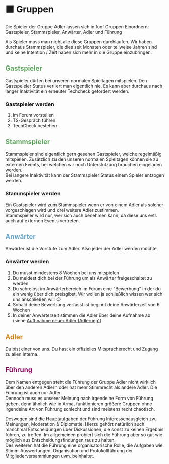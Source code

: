 # ⬛ Gruppen

Die Spieler der Gruppe Adler lassen sich in fünf Gruppen Einordnern: Gastspieler, Stammspieler, Anwärter, Adler und Führung 

Als Spieler muss man nicht alle diese Gruppen durchlaufen. Wir haben durchaus Stammspieler, die dies seit Monaten oder teilweise Jahren sind und keine Intention / Zeit haben sich mehr in die Gruppe einzubringen. 

## <span style="color: #66AA66">Gastspieler</span>

Gastspieler dürfen bei unseren normalen Spieltagen mitspielen. Den Gastspeieler Status verliert man eigentlich nie. Es kann aber durchaus nach langer Inaktivität ein erneuter Techcheck gefordert werden. 

### Gastspieler werden
1. Im Forum vorstellen
2. TS-Gespräch führen
3. TechCheck bestehen

## <span style="color: #66AA66">Stammspieler</span>

Stammspieler sind eigentlich gern gesehen Gastspieler, welche regelmäßig mitspielen. Zusätzlich zu den unseren normalen Spieltagen können sie zu externen Events, bei welchen wir noch Unterstützung brauchen eingeladen werden.  
Bei längere Inaktivität kann der Stammspieler Status einem Spieler entzogen werden.

### Stammspieler werden
Ein Gastspieler wird zum Stammspieler wenn er von einem Adler als solcher vorgeschlagen wird und drei weitere Adler zustimmen.  
Stammspieler wird nur, wer sich auch benehmen kann, da diese uns evtl. auch auf externen Events vertreten. 

## <span style="color: #6CAACC">Anwärter</span>
Anwärter ist die Vorstufe zum Adler. Also jeder der Adler werden möchte.

### Anwärter werden 
1. Du musst mindestens 8 Wochen bei uns mitspielen 
2. Du meldest dich bei der Führung um als Anwärter freigeschaltet zu werden
3. Du schreibst im Anwärterbereich im Forum eine "Bewerbung" in der du ein wenig über dich preisgibst. Wir wollen ja schließlich wissen wer sich uns anschließen will 😉
4. Sobald deine Bewerbung verfasst ist beginnt deine Anwärterzeit von 6 Wochen
5. In deiner Anwärterzeit stimmen die Adler über deine Aufnahme ab (siehe [Aufhnahme neuer Adler (Adlerung)](adlerung.html))


## <span style="color: #D18D1F">Adler</span>

Du bist einer von uns. Du hast ein offizielles Mitspracherecht und Zugang zu allen Interna.

## <span style="color: #8F1167">Führung</span>
Dem Namen entgegen steht die Führung der Gruppe Adler nicht wirklich über den anderen Adlern oder hat mehr Stimmrecht als andere Adler. Die Führung ist auch nur Adler.  
Dennoch muss es unserer Meinung nach irgendeine Form von Führung geben, denn ähnlich wie in Arma, funktionieren größere Gruppen ohne irgendeine Art von Führung schlecht und sind meistens recht chaotisch. 

Deswegen sind die Hauptaufgaben der Führung Interessenausgleich zw. Meinungen, Moderation & Diplomatie. Hierzu gehört natürlich auch manchmal Entscheidungen über Diskussionen, die sonst zu keinen Ergebnis führen, zu treffen. Im allgemeinen probiert sich die Führung aber so gut wie möglich aus Entscheidungsfindungen raus zu halten.   
Des weiteren hat die Führung eine organisatorische Rolle, die Aufgaben wie Stimm-Auswertungen, Organisation und Protokollführung der Mitgliederversammlungen uvm. beinhaltet. 